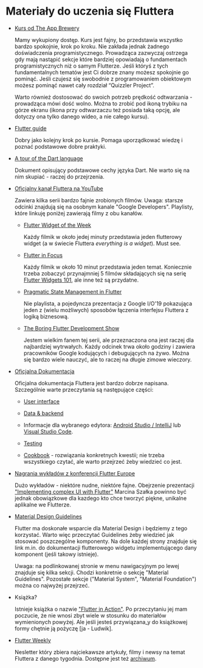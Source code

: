 # Materiały do uczenia się Fluttera

* [Kurs od The App Brewery](https://www.appbrewery.co/p/flutter-development-bootcamp-with-dart)

  Mamy wykupiony dostęp. Kurs jest fajny, bo przedstawia wszystko bardzo spokojnie, krok po kroku. Nie zakłada jednak żadnego doświadczenia programistycznego. Prowadząca zazwyczaj ostrzega gdy mają nastąpić sekcje które bardziej opowiadają o fundamentach programistycznych niż o samym Flutterze. Jeśli któryś z tych fundamentalnych tematów jest Ci dobrze znany możesz spokojnie go pominąć. Jeśli czujesz się swobodnie z programowaniem obiektowym możesz pominąć nawet cały rozdział “Quizzler Project”.
  
  Warto również dostosować do swoich potrzeb prędkość odtwarzania - prowadząca mówi dość wolno. Można to zrobić pod ikoną trybiku na górze ekranu (ikona przy odtwarzaczu też posiada taką opcję, ale dotyczy ona tylko danego wideo, a nie całego kursu).
  
* [Flutter guide](https://github.com/devonfw-forge/devonfw4flutter)

  Dobry jako kolejny krok po kursie. Pomaga uporządkować wiedzę i poznać podstawowe dobre praktyki.
  
* [A tour of the Dart language](https://dart.dev/guides/language/language-tour)

  Dokument opisujący podstawowe cechy języka Dart. Nie warto się na nim skupiać - raczej do przejrzenia.
  
* [Oficjalny kanał Fluttera na YouTube](https://www.youtube.com/channel/UCwXdFgeE9KYzlDdR7TG9cMw)

  Zawiera kilka serii bardzo fajnie zrobionych filmów. Uwaga: starsze odcinki znajdują się na osobnym kanale "Google Developers". Playlisty, które linkuję poniżej zawierają filmy z obu kanałów. 
  
  * [Flutter Widget of the Week](https://www.youtube.com/playlist?list=PLjxrf2q8roU23XGwz3Km7sQZFTdB996iG)

    Każdy filmik w około jedej minuty przedstawia jeden flutterowy widget (a w świecie Fluttera *everything is a widget*). Must see.
    
  * [Flutter in Focus](https://www.youtube.com/playlist?list=PLjxrf2q8roU2HdJQDjJzOeO6J3FoFLWr2)
    
    Każdy filmik w około 10 minut przedstawia jeden temat. Koniecznie trzeba zobaczyć przynajmniej 5 filmów składających się na serię [Flutter Widgets 101](https://www.youtube.com/playlist?list=PLOU2XLYxmsIJyiwUPCou_OVTpRIn_8UMd), ale inne też są przydatne.
    
  * [Pragmatic State Management in Flutter](https://www.youtube.com/watch?v=d_m5csmrf7I)
  
    Nie playlista, a pojedyncza prezentacja z Google I/O'19 pokazująca jeden z (wielu możliwych) sposobów łączenia interfejsu Fluttera z logiką biznesową.
    
  * [The Boring Flutter Development Show](https://www.youtube.com/playlist?list=PLjxrf2q8roU3ahJVrSgAnPjzkpGmL9Czl)
    
    Jestem wielkim fanem tej serii, ale przeznaczona ona jest raczej dla najbardziej wytrwałych. Każdy odcinek trwa około godziny i zawiera pracowników Google kodujących i debugujących na żywo. Można się bardzo wiele nauczyć, ale to raczej na długie zimowe wieczory.
    
* [Oficjalna Dokumentacja](https://flutter.dev/docs)

  Oficjalna dokumentacja Fluttera jest bardzo dobrze napisana. Szczególnie warte przeczytania są następujące części:
  
  * [User interface](https://flutter.dev/docs/development/ui/)
  
  * [Data & backend](https://flutter.dev/docs/development/data-and-backend)
  
  * Informacje dla wybranego edytora: [Android Studio / IntelliJ](https://flutter.dev/docs/development/tools/android-studio) lub [Visual Studio Code](https://flutter.dev/docs/development/tools/vs-code).
  
  * [Testing](https://flutter.dev/docs/testing)
  
  * [Cookbook](https://flutter.dev/docs/cookbook) - rozwiązania konkretnych kwestii; nie trzeba wszystkiego czytać, ale warto przejrzeć żeby wiedzieć co jest.

* [Nagrania wykładów z konferencji Flutter Europe](https://www.youtube.com/channel/UCOoJkGYV00nr3EpZOUeuN1Q/videos)

  Dużo wykładów - niektóre nudne, niektóre fajne. Obejrzenie prezentacji ["Implementing complex UI with Flutter"](https://www.youtube.com/watch?v=FCyoHclCqc8) Marcina Szałka powinno być jednak obowiązkowe dla kazdego kto chce tworzyć piękne, unikalne aplikalne we Flutterze.

* [Material Design Guidelines](https://material.io/design/)
  
  Flutter ma doskonałe wsparcie dla Material Design i będziemy z tego korzystać. Warto więc przeczytać Guidelines żeby wiedzieć jak stosować poszczególne komponenty. Na dole każdej strony znajduje się link m.in. do dokumentacji flutterowego widgetu implementującego dany komponent (jeśli takowy istnieje).
  
  Uwaga: na podlinkowanej stronie w menu nawigacyjnym po lewej znajduje się kilka sekcji. Chodzi konkretnie o sekcję "Material Guidelines". Pozostałe sekcje ("Material System", "Material Foundation") można co najwyżej przejrzeć.

* Książka?

  Istnieje książka o nazwie ["Flutter in Action"](https://www.manning.com/books/flutter-in-action). Po przeczytaniu jej mam poczucie, że nie wnosi zbyt wiele w stosunku do materiałów wymienionych powyżej. Ale jeśli jesteś przywiązana_y do książkowej formy chętnie ją pożyczę [ja - Ludwik].

* [Flutter Weekly](https://flutterweekly.net/)

  Nesletter który zbiera najciekawsze artykuły, filmy i newsy na temat Fluttera z danego tygodnia. Dostępne jest też [archiwum](https://us17.campaign-archive.com/home/?u=c8d8d18b6e2c6316ddc1d48a0&id=47548a283b). 
